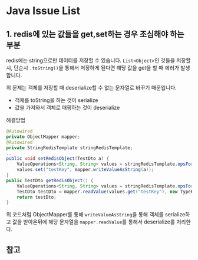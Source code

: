 # Java Issue List

## 1. redis에 있는 값들을 get,set하는 경우 조심해야 하는 부분

redis에는 string으로만 데이터를 저장할 수 있습니다.
`List<Object>`인 것들을 저장할 시, 단순시 `.toString()`을 통해서 저장하게 된다면 해당 값을 get을 할 때 에러가 발생합니다.

위 문제는 객체를 저장할 때 deserialize할 수 없는 문자열로 바꾸기 때문입니다.

* 객체를 toString을 하는 것이 serialize
* 값을 가져와서 객체로 매핑하는 것이 deserialize

해결방법

```java
@Autowired
private ObjectMapper mapper;
@Autowired
private StringRedisTemplate stringRedisTemplate;
..
public void setRedisObject(TestDto a) {
    ValueOperations<String, String> values = stringRedisTemplate.opsForValue();
    values.set("testKey", mapper.writeValueAsString(a));
}
public TestDto getRedisObject() {
    ValueOperations<String, String> values = stringRedisTemplate.opsForValue();
    TestDto testDto = mapper.readValue(values.get("testKey"), new TypeReference<TestDto>() {});
    return testDto;
}
```

위 코드처럼 ObjectMapper를 통해 `writeValueAsString`을 통해 객체를 serialize하고
값을 받아온뒤에 해당 문자열을 `mapper.readValue`를 통해서 deserialize를 처리한다.


## 참고
